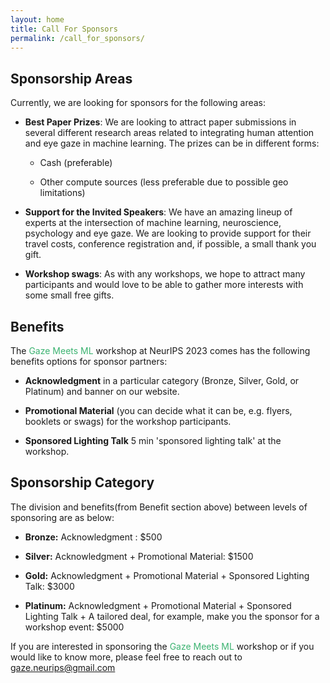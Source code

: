 ```yaml
---
layout: home
title: Call For Sponsors
permalink: /call_for_sponsors/
---
```


## Sponsorship Areas

Currently, we are looking for sponsors for the following areas:

- **Best Paper Prizes**: We are looking to attract paper submissions in several different research areas related to integrating human attention and eye gaze in machine learning. The prizes can be in different forms:

  - Cash (preferable)

  - Other compute sources (less preferable due to possible geo limitations)

<!-- - **Student Travel Awards**: We are looking to providing support to student participants, especially enhancing our diversity and inclusion efforts.  -->

- **Support for the Invited Speakers**: We have an amazing lineup of experts at the intersection of machine learning, neuroscience, psychology and eye gaze. We are looking to provide support for their travel costs, conference registration and, if possible, a small thank you gift.

- **Workshop swags**: As with any workshops, we hope to attract many participants and would love to be able to gather more interests with some small free gifts.

## Benefits

The <span style="color:MediumSeaGreen">Gaze Meets ML</span> workshop at NeurIPS 2023 comes has the following benefits options for sponsor partners:

- **Acknowledgment** in a particular category (Bronze, Silver, Gold, or Platinum) and banner on our website.

- **Promotional Material** (you can decide what it can be, e.g. flyers, booklets or swags) for the workshop participants.

- **Sponsored Lighting Talk** 5 min 'sponsored lighting talk' at the workshop.

## Sponsorship Category

The division and benefits(from Benefit section above) between levels of sponsoring are as below:

- **Bronze:** Acknowledgment : $500
- **Silver:** Acknowledgment + Promotional Material: $1500

- **Gold:** Acknowledgment + Promotional Material + Sponsored Lighting Talk: $3000

- **Platinum:** Acknowledgment + Promotional Material + Sponsored Lighting Talk + A tailored deal, for example, make you the sponsor for a workshop event: $5000

If you are interested in sponsoring the <span style="color:MediumSeaGreen">Gaze Meets ML</span> workshop or if you would like to know more, please feel free to reach out to <span style="color:MediumBlue">gaze.neurips@gmail.com</span>
